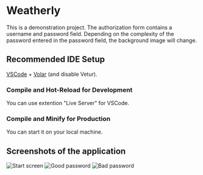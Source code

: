 # Weatherly

This is a demonstration project. The authorization form contains a username and password field. Depending on the complexity of the password entered in the password field, the background image will change.

## Recommended IDE Setup

[VSCode](https://code.visualstudio.com/) + [Volar](https://marketplace.visualstudio.com/items?itemName=Vue.volar) (and disable Vetur).

### Compile and Hot-Reload for Development

You can use extention "Live Server" for VSCode.

### Compile and Minify for Production

You can start it on your local machine.

## Screenshots of the application

![Start screen](https://github.com/Neo0432/ImagePasswordStrength/raw/master/images/startScreen.jpg)
![Good password](https://github.com/Neo0432/ImagePasswordStrength/raw/master/images/goodPassword.jpg)
![Bad password](https://github.com/Neo0432/ImagePasswordStrength/raw/master/images/bagPassword.jpg)
